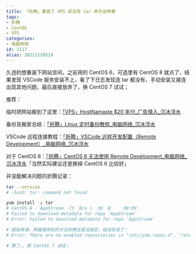```yaml
---
title: 「折腾」重装了 VPS 却没有 tar 命令这种事
tags:
- 折腾
- CentOS
- VPS
categories:
- 电脑网络
id: 1117
alias: 20211120519
---
```


久违的想重装下网站空间，之前用的 CentOS 6，可选里有 CentOS 8 就点了，结果发现 VSCode 服务安装不上，看了下日志发现连 tar 都没有，手动安装又接连出现其他问题，最后直接放弃了，换 CentOS 7 试试；

<!--more-->

推荐：

临时把网站搬到了这里：[「VPS」HostNamaste $20 年付\_广告慎入\_沉冰浮水](https://www.wdssmq.com/post/20220331233.html "「VPS」HostNamaste $20 年付\_广告慎入\_沉冰浮水")

备份及搬家总结：[「折腾」Linux 定时备份教程\_电脑网络\_沉冰浮水](https://www.wdssmq.com/post/20140816860.html "「折腾」Linux 定时备份教程\_电脑网络\_沉冰浮水")

VSCode 远程连接教程：[「折腾」VSCode 远程开发配置（Remote Development）\_电脑网络\_沉冰浮水](https://www.wdssmq.com/post/20201120519.html "「折腾」VSCode 远程开发配置（Remote Development）\_电脑网络\_沉冰浮水")

对于 CentOS 6：[「折腾」CentOS 6 无法使用 Remote Development\_电脑网络\_沉冰浮水](https://www.wdssmq.com/post/20201120244.html "「折腾」CentOS 6 无法使用 Remote Development\_电脑网络\_沉冰浮水")「当然实际建议还是换掉 CentOS 6 比较好」

并没能解决问题的折腾记录：

```bash
tar --version
# -bash: tar: command not found

yum install -y tar
# CentOS-8 - AppStream  73  B/s |  38  B     00:00
# Failed to download metadata for repo 'AppStream'
# Error: Failed to download metadata for repo 'AppStream'

# 就挺离谱，照着搜索到的方法折腾还是没搞定，错误变成了：
# Error: There are no enabled repositories in "/etc/yum.repos.d", "/etc/yum/repos.d", "/etc/distro.repos.d".

# 算了，，换 CentOS 7 试试；
```
